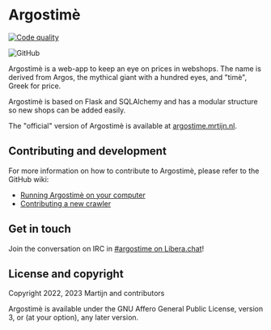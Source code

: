 # Argostimè

[![Code quality](https://github.com/m-rtijn/argostime/actions/workflows/code_quality.yml/badge.svg?branch=master)](https://github.com/m-rtijn/argostime/actions/workflows/code_quality.yml)

![GitHub](https://img.shields.io/github/license/m-rtijn/argostime)

Argostimè is a web-app to keep an eye on prices in webshops. The name is derived from
Argos, the mythical giant with a hundred eyes, and "timè", Greek for price.

Argostimè is based on Flask and SQLAlchemy and has a modular structure so new shops can
be added easily.

The "official" version of Argostimè is available at [argostime.mrtijn.nl](https://argostime.mrtijn.nl/).

## Contributing and development

For more information on how to contribute to Argostimè, please refer to the GitHub wiki:
* [Running Argostimè on your computer](https://github.com/m-rtijn/argostime/wiki/Running-Argostim%C3%A8-on-your-computer)
* [Contributing a new crawler](https://github.com/m-rtijn/argostime/wiki/Adding-a-new-crawler-to-Argostim%C3%A8)

## Get in touch

Join the conversation on IRC in [#argostime on Libera.chat](https://web.libera.chat/#argostime)!

## License and copyright

Copyright 2022, 2023 Martijn and contributors

Argostimè is available under the GNU Affero General Public License, version 3, or (at
your option), any later version.
